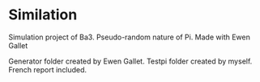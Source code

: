 # Similation
Simulation project of Ba3. Pseudo-random nature of Pi. Made with Ewen Gallet


Generator folder created by Ewen Gallet.
Testpi folder created by myself.
French report included.
